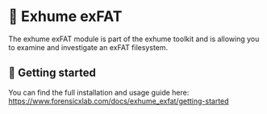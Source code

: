 # 🧬 Exhume exFAT

The exhume exFAT module is part of the exhume toolkit and is allowing you to examine and investigate an exFAT filesystem.


## 📄 Getting started

You can find the full installation and usage guide here: https://www.forensicxlab.com/docs/exhume_exfat/getting-started
